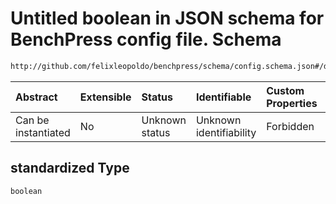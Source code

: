 # Untitled boolean in JSON schema for BenchPress config file. Schema

```txt
http://github.com/felixleopoldo/benchpress/schema/config.schema.json#/definitions/iid/properties/standardized
```



| Abstract            | Extensible | Status         | Identifiable            | Custom Properties | Additional Properties | Access Restrictions | Defined In                                                       |
| :------------------ | :--------- | :------------- | :---------------------- | :---------------- | :-------------------- | :------------------ | :--------------------------------------------------------------- |
| Can be instantiated | No         | Unknown status | Unknown identifiability | Forbidden         | Allowed               | none                | [config.schema.json*](config.schema.json "open original schema") |

## standardized Type

`boolean`
